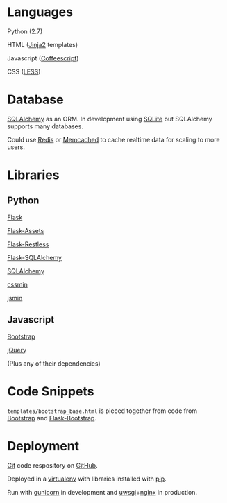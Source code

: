 # Languages #

Python (2.7)

HTML ([Jinja2](http://jinja.pocoo.org/docs/) templates)

Javascript ([Coffeescript](http://coffeescript.org/))

CSS ([LESS](http://lesscss.org/))

# Database #

[SQLAlchemy](http://www.sqlalchemy.org/) as an ORM. In development using [SQLite](http://www.sqlite.org/) but SQLAlchemy supports many databases.

Could use [Redis](http://redis.io/) or [Memcached](http://memcached.org/) to cache realtime data for scaling to more users.

# Libraries #

## Python ##

[Flask](http://flask.pocoo.org/)

[Flask-Assets](http://elsdoerfer.name/docs/flask-assets/)

[Flask-Restless](http://flask-restless.readthedocs.org/en/latest/)

[Flask-SQLAlchemy](http://pythonhosted.org/Flask-SQLAlchemy/)

[SQLAlchemy](http://www.sqlalchemy.org/)

[cssmin](https://github.com/zacharyvoase/cssmin)

[jsmin](https://bitbucket.org/dcs/jsmin/)

## Javascript ##

[Bootstrap](http://getbootstrap.com/)

[jQuery](http://jquery.com/)

(Plus any of their dependencies)

# Code Snippets #
`templates/bootstrap_base.html` is pieced together from code from [Bootstrap](http://getbootstrap.com/components/#navbar) and [Flask-Bootstrap](https://github.com/mbr/flask-bootstrap).

# Deployment #

[Git](http://git-scm.com/) code respository on [GitHub](https://github.com/).

Deployed in a [virtualenv](http://www.virtualenv.org/en/latest/) with libraries installed with [pip](https://github.com/pypa/pip).

Run with [gunicorn](http://gunicorn.org/) in development and [uwsgi](http://projects.unbit.it/uwsgi/)+[nginx](http://wiki.nginx.org/Main) in production.
